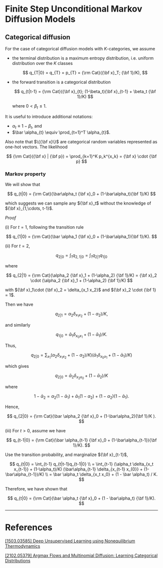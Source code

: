 # Finite Step Unconditional Markov Diffusion Models

## Categorical diffusion

For the case of categorical diffusion models with $K$-categories, we assume 

* the terminal distribution is a maximum entropy distribution, i.e. uniform distribution over the $K$ classes
  
  $$
  q_{T|0} = q_{T} = p_{T} = {\rm Cat}({\bf x}_T; {\bf 1}/K),
  $$

* the forward transition is a categorical distribution
  
  $$
  q_{t|t-1} = {\rm Cat}({\bf x}_{t}; (1-\beta_t){\bf x}_{t-1} + \beta_t {\bf 1}/K)
  $$
  
  where $0<\beta_{t} \le 1$.

It is useful to introduce additional notations:

* $\alpha_{t} \equiv 1 - \beta_{t}$, and
* $\bar \alpha_{t} \equiv \prod_{t=1}^T \alpha_{t}$.

Also note that $\{{\bf x}\}$ are categorical random variables represented as one-hot vectors. The likelihood

$$
{\rm Cat}({\bf x} | {\bf p}) = \prod_{k=1}^K p_k^{x_k} = {\bf x} \cdot {\bf p}
$$



### Markov property

We will show that 

$$
q_{t|0} = {\rm Cat}(\bar\alpha_t {\bf x}_0 + (1-\bar\alpha_t){\bf 1}/K)
$$

which suggests we can sample any ${\bf x}_t$ without the knowledge of ${\bf x}_{1,\cdots, t-1}$.

*Proof*

(i) For $t=1$, following the transition rule

$$
q_{1|0} = {\rm Cat}(\bar \alpha_1 {\bf x}_0 + (1-\bar\alpha_1){\bf 1}/K).
$$

(ii) For $t=2$,

$$
q_{2|0} = \int_1 q_{2, 1 | 0} = \int_1 q_{2|1}q_{1|0}
$$

where

$$
q_{2|1} = {\rm Cat}(\alpha_2 {\bf x}_1 + (1-\alpha_2) {\bf 1}/K) = {\bf x}_2 \cdot (\alpha_2 {\bf x}_1 + (1-\alpha_2) {\bf 1}/K)
$$

with ${\bf x}_1\cdot {\bf x}_2 = \delta_{x_1 x_2}$ and ${\bf x}_2 \cdot {\bf 1} = 1$. 

Then we have

$$
q_{2|1} = \alpha_2 \delta_{x_1 x_2} + (1-\alpha_2)/K,
$$

and similarly

$$
q_{1|0} = \bar \alpha_1 \delta_{x_0 x_1} + (1-\bar \alpha_1) / K.
$$

Thus, 

$$
q_{2|0} = \sum_{x_1} (\alpha_2 \delta_{x_1 x_2} + (1-\alpha_2)/K )(\bar \alpha_1 \delta_{x_0 x_1} + (1-\bar \alpha_1) / K)
$$

which gives

$$
q_{2|0} = \bar \alpha_2 \delta_{x_2 x_0} + (1-\bar\alpha_2)/K
$$

where 

$$
1-\bar\alpha_2 = \alpha_2 (1 - \bar\alpha_1) + \bar\alpha_1 (1-\alpha_2) + (1-\alpha_2)(1-\bar\alpha_1).
$$

Hence, 

$$
q_{2|0} = {\rm Cat}(\bar \alpha_2 {\bf x}_0 + (1-\bar\alpha_2){\bf 1}/K ).
$$

(iii) For $t > 0$, assume we have

$$
q_{t-1|0} = {\rm Cat}(\bar \alpha_{t-1} {\bf x}_0 + (1-\bar\alpha_{t-1}){\bf 1}/K).
$$

Use the transition probability, and marginalize ${\bf x}_{t-1}$,

$$
q_{t|0} 
= \int_{t-1} q_{t|t-1}q_{t-1|0} \\
= \int_{t-1} (\alpha_t \delta_{x_t x_{t-1}} + (1-\alpha_t)/K)
(\bar\alpha_{t-1} \delta_{x_{t-1} x_{0}} + (1-\bar\alpha_{t-1})/K) \\
= \bar \alpha_t \delta_{x_t x_0} + (1 - \bar \alpha_t) / K.
$$

Therefore, we have shown that

$$
q_{t|0} = {\rm Cat}(\bar \alpha_t {\bf x}_0 + (1 - \bar\alpha_t) {\bf 1}/K).
$$



-----

# References

[[1503.03585] Deep Unsupervised Learning using Nonequilibrium Thermodynamics](https://arxiv.org/abs/1503.03585)

[[2102.05379] Argmax Flows and Multinomial Diffusion: Learning Categorical Distributions](https://arxiv.org/abs/2102.05379)
